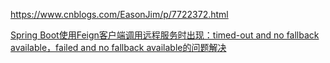  https://www.cnblogs.com/EasonJim/p/7722372.html 

[Spring Boot使用Feign客户端调用远程服务时出现：timed-out and no fallback available，failed and no fallback available的问题解决](https://www.cnblogs.com/EasonJim/p/7722372.html)

